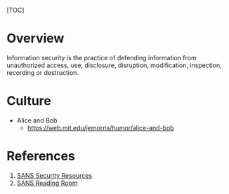 [TOC]

# Overview

Information security is the practice of defending information from
unauthorized access, use, disclosure, disruption, modification,
inspection, recording or destruction.

# Culture

- Alice and Bob
    + https://web.mit.edu/jemorris/humor/alice-and-bob

# References
1. [SANS Security Resources][1]
2. [SANS Reading Room][2]

[1]: https://www.sans.org/security-resources/ "SANS Security Resources"
[2]: https://www.sans.org/reading-room/ "SANS Reading Room"
